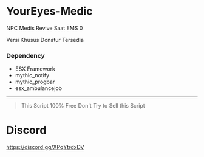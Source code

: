 # YourEyes-Medic
NPC Medis Revive Saat EMS 0

Versi Khusus Donatur Tersedia

### Dependency
- ESX Framework
- mythic_notify
- mythic_progbar
- esx_ambulancejob

---
> This Script 100% Free
> Don't Try to Sell this Script

# Discord
https://discord.gg/XPqYtrdxDV
